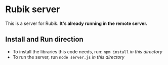 # Rubik server

This is a server for Rubik. 
**It's already running in the remote server.**


## Install and Run direction
+ To install the libraries this code needs, run: `npm install` _in this directory_ 
+ To run the server, run `node server.js` _in this directory_



